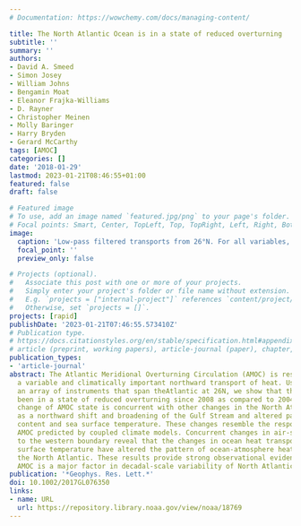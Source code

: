 ```yaml
---
# Documentation: https://wowchemy.com/docs/managing-content/

title: The North Atlantic Ocean is in a state of reduced overturning
subtitle: ''
summary: ''
authors:
- David A. Smeed
- Simon Josey
- William Johns
- Bengamin Moat
- Eleanor Frajka-Williams
- D. Rayner
- Christopher Meinen
- Molly Baringer
- Harry Bryden
- Gerard McCarthy
tags: [AMOC]
categories: []
date: '2018-01-29'
lastmod: 2023-01-21T08:46:55+01:00
featured: false
draft: false

# Featured image
# To use, add an image named `featured.jpg/png` to your page's folder.
# Focal points: Smart, Center, TopLeft, Top, TopRight, Left, Right, BottomLeft, Bottom, BottomRight.
image:
  caption: 'Low-pass filtered transports from 26°N. For all variables, positive values imply northward transport. The total Atlantic Meridional Overturning Circulation (AMOC) (MOC) and the Ekman component (EKM) are shown. The non-Ekman part of the upper limb of the AMOC is the net sum of a northward western boundary component (WBC) and a southward recirculation in the gyre (GYR). So that it can be shown easily on the same plot, a value of 45 Sv has been added to GYR. The southward flowing lower limb of the AMOC is separated into the upper North Atlantic Deep Waters between 1,100 m and 3,000 m depth (UDW) and lower North Atlantic Deep Waters between 3,000 m and 5,000 m (LDW). The thick continuous lines are 12 month low-pass (Tukey) filtered data. The mean values for the whole time series are shown as dashed lines. Means are shown for three periods: April 2004 to March 2008, April 2008 to March 2012, and April 2012 to March 2017. The 95% confidence intervals for these means are shown by shading.'
  focal_point: ''
  preview_only: false

# Projects (optional).
#   Associate this post with one or more of your projects.
#   Simply enter your project's folder or file name without extension.
#   E.g. `projects = ["internal-project"]` references `content/project/deep-learning/index.md`.
#   Otherwise, set `projects = []`.
projects: [rapid]
publishDate: '2023-01-21T07:46:55.573410Z'
# Publication type.
# https://docs.citationstyles.org/en/stable/specification.html#appendix-iii-types
# article (preprint, working papers), article-journal (paper), chapter, dataset, document (catch all), motion_picture (video), post (post on online forum), post-weblog (post on blog), report (technical report, with container-title for chapter within larger report), software, thesis, citation-key (bibtex key) or citation-label (Ferr78, formatted as output label), doi, event-title (name of event), event-place (geographic location), keyword, language (e.g., en or de), license (copyright information), note (descriptive note), publisher, title, t
publication_types:
- 'article-journal'
abstract: The Atlantic Meridional Overturning Circulation (AMOC) is responsible for
  a variable and climatically important northward transport of heat. Using data from
  an array of instruments that span theAtlantic at 26N, we show that the AMOC has
  been in a state of reduced overturning since 2008 as compared to 2004--2008. This
  change of AMOC state is concurrent with other changes in the North Atlantic such
  as a northward shift and broadening of the Gulf Stream and altered patterns of heat
  content and sea surface temperature. These changes resemble the response to a declining
  AMOC predicted by coupled climate models. Concurrent changes in air-sea fluxes close
  to the western boundary reveal that the changes in ocean heat transport and sea
  surface temperature have altered the pattern of ocean-atmosphere heat exchange over
  the North Atlantic. These results provide strong observational evidence that the
  AMOC is a major factor in decadal-scale variability of North Atlantic climate
publication: '*Geophys. Res. Lett.*'
doi: 10.1002/2017GL076350
links:
- name: URL
  url: https://repository.library.noaa.gov/view/noaa/18769
---
```

